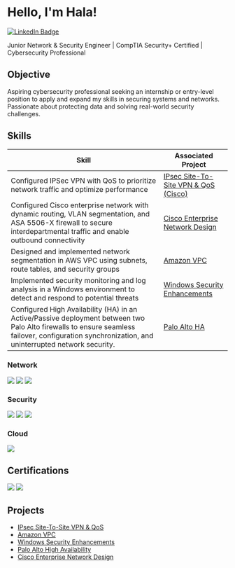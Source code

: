 # Hello, I'm Hala!
<a href="https://www.linkedin.com/in/hala-takabayashi-542678312" target="_blank">
    <img src="https://img.shields.io/badge/LinkedIn-Profile-blue?logo=linkedin&style=flat" alt="LinkedIn Badge">
</a>


Junior Network & Security Engineer | CompTIA Security+ Certified | Cybersecurity Professional


## Objective


Aspiring cybersecurity professional seeking an internship or entry-level position to apply and expand my skills in securing systems and networks. Passionate about protecting data and solving real-world security challenges.

## Skills


| Skill                                         | Associated Project         |
|-----------------------------------------------|----------------------------|
| Configured IPSec VPN with QoS to prioritize network traffic and optimize performance         | <a href="https://github.com/halataka/IPsec-Site-to-Site-VPN-and-QoS">IPsec Site-To-Site VPN & QoS (Cisco) </a>|
|  Configured Cisco enterprise network with dynamic routing, VLAN segmentation, and ASA 5506-X firewall to secure interdepartmental traffic and enable outbound connectivity        |<a href="https://github.com/halataka/Cisco-Enterprise-Network-Design">Cisco Enterprise Network Design </a>|
| Designed and implemented network segmentation in AWS VPC using subnets, route tables, and security groups| <a href="https://github.com/halataka/Amazon-Virtual-Private-Cloud">Amazon VPC</a>|
| Implemented security monitoring and log analysis in a Windows environment to detect and respond to potential threats       | <a href="https://github.com/halataka/Windows-Security-Enhancements">Windows Security Enhancements</a>|
|  Configured High Availability (HA) in an Active/Passive deployment between two Palo Alto firewalls to ensure seamless failover, configuration synchronization, and uninterrupted network security.   | <a href="https://github.com/halataka/Palo-Alto-HA-/blob/main/README.md">Palo Alto HA </a>|



### Network
<div>
    <img src="https://img.shields.io/badge/-Wireshark-1679A7?&style=for-the-badge&logo=Wireshark&logoColor=white" />
    <img src="https://img.shields.io/badge/-Palo%20Alto%20Networks-ED1C24?&style=for-the-badge&logo=paloaltonetworks&logoColor=white" />
    <img src="https://img.shields.io/badge/-Cisco-1BA0D7?&style=for-the-badge&logo=Cisco&logoColor=white" />

</div>

### Security 
<div>
<img src="https://img.shields.io/badge/-Burp%20Suite-FF7139?&style=for-the-badge&logo=burpsuite&logoColor=white" />
<img src="https://img.shields.io/badge/-Snort-F80000?&style=for-the-badge&logo=snort&logoColor=white" />
<img src="https://img.shields.io/badge/-Nmap-214478?&style=for-the-badge&logo=nmap&logoColor=white" />
   
</div>

### Cloud
<div>
<img src="https://img.shields.io/badge/-AWS-232F3E?&style=for-the-badge&logo=Amazon%20AWS&logoColor=white" />
</div>


## Certifications

<div>
<img src="https://img.shields.io/badge/NVIDIA-brightgreen?style=for-the-badge&logo=nvidia" />
<img src="https://img.shields.io/badge/CompTIA_Security+-red?style=for-the-badge&logo=comptia&logoColor=white" />

</div>

## Projects
- <a href="https://github.com/halataka/IPsec-Site-to-Site-VPN-and-QoS">IPsec Site-To-Site VPN & QoS </a>
- <a href="https://github.com/halataka/Amazon-Virtual-Private-Cloud">Amazon VPC</a>
- <a href="https://github.com/halataka/Windows-Security-Enhancements">Windows Security Enhancements</a>
- <a href="https://github.com/halataka/Palo-Alto-HA-/blob/main/README.md">Palo Alto High Availability</a>
- <a href="https://github.com/halataka/Cisco-Enterprise-Network-Design">Cisco Enterprise Network Design </a>
